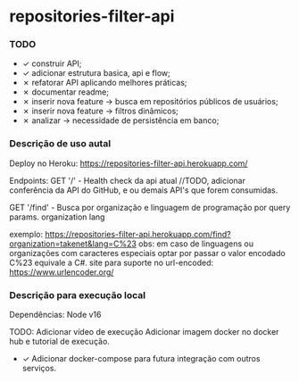 # repositories-filter-api

### TODO

- &check; construir API;
- &check; adicionar estrutura basica, api e flow;
- &cross; refatorar API aplicando melhores práticas;
- &cross; documentar readme;
- &cross; inserir nova feature -> busca em repositórios públicos de usuários;
- &cross; inserir nova feature -> filtros dinâmicos;
- &cross; analizar -> necessidade de persistência em banco;

### Descrição de uso autal

Deploy no Heroku: https://repositories-filter-api.herokuapp.com/

Endpoints:
GET '/' - Health check da api atual
//TODO, adicionar conferência da API do GitHub, e ou demais API's que forem consumidas.

GET '/find' - Busca por organização e linguagem de programação por query params.
organization
lang

exemplo: https://repositories-filter-api.herokuapp.com/find?organization=takenet&lang=C%23
obs: em caso de linguagens ou organizações com caracteres especiais optar por passar o valor encodado C%23 equivale a C#.
site para suporte no url-encoded: https://www.urlencoder.org/

### Descrição para execução local

Dependências: Node v16

TODO:
Adicionar vídeo de execução
Adicionar imagem docker no docker hub e tutorial de execução.

- &check; Adicionar docker-compose para futura integração com outros serviços.
